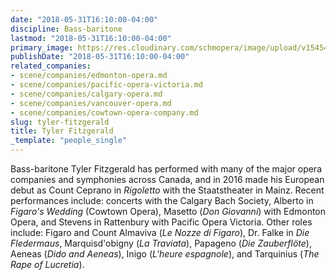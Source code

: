 ```yaml
---
date: "2018-05-31T16:10:00-04:00"
discipline: Bass-baritone
lastmod: "2018-05-31T16:10:00-04:00"
primary_image: https://res.cloudinary.com/schmopera/image/upload/v1545409169/media/webhook-uploads/1527797317884/Tyler%20Fitzgerald.jpg.jpg
publishDate: "2018-05-31T16:10:00-04:00"
related_companies:
- scene/companies/edmonton-opera.md
- scene/companies/pacific-opera-victoria.md
- scene/companies/calgary-opera.md
- scene/companies/vancouver-opera.md
- scene/companies/cowtown-opera-company.md
slug: tyler-fitzgerald
title: Tyler Fitzgerald
_template: "people_single"
---
```


Bass-baritone Tyler Fitzgerald has performed with many of the major opera companies and symphonies across Canada, and in 2016 made his European debut as Count Ceprano in *Rigoletto* with the Staatstheater in Mainz. Recent performances include: concerts with the Calgary Bach Society, Alberto in *Figaro's Wedding* (Cowtown Opera), Masetto (*Don Giovanni*) with Edmonton Opera, and Stevens in Rattenbury with Pacific Opera Victoria. Other roles include: Figaro and Count Almaviva (*Le Nozze di Figaro*), Dr. Falke in *Die Fledermaus*, Marquisd'obigny (*La Traviata*), Papageno (*Die Zauberflöte*), Aeneas (*Dido and Aeneas*), Inigo (*L'heure espagnole*), and Tarquinius (*The Rape of Lucretia*).
